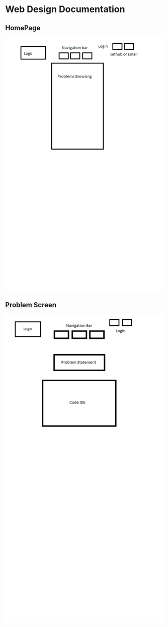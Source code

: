 # Web Design Documentation

## HomePage
![image](./img/AlgoLearnHome.png)

## Problem Screen
![image](./img/AlgoLearnProblemScreen.png)